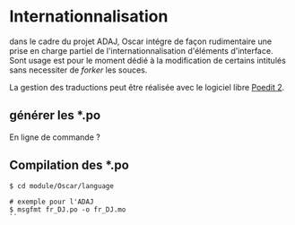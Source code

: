 # Internationnalisation

dans le cadre du projet ADAJ, Oscar intégre de façon rudimentaire une prise en charge partiel de l'internationnalisation d'éléments d'interface. Sont usage est pour le moment dédié à la modification de certains intitulés sans necessiter de *forker* les souces.

La gestion des traductions peut être réalisée avec le logiciel libre [Poedit 2](https://snapcraft.io/poedit).


## générer les *.po

En ligne de commande ?


## Compilation des *.po

```
$ cd module/Oscar/language

# exemple pour l'ADAJ
$ msgfmt fr_DJ.po -o fr_DJ.mo
``